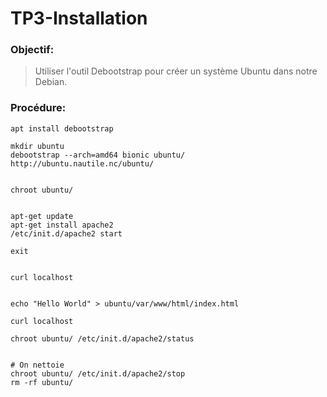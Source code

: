 # TP3-Installation


### Objectif:

> Utiliser l'outil Debootstrap pour créer un système Ubuntu dans notre Debian.


### Procédure:

```
apt install debootstrap

mkdir ubuntu
debootstrap --arch=amd64 bionic ubuntu/ http://ubuntu.nautile.nc/ubuntu/


chroot ubuntu/


apt-get update
apt-get install apache2 
/etc/init.d/apache2 start

exit


curl localhost


echo "Hello World" > ubuntu/var/www/html/index.html

curl localhost

chroot ubuntu/ /etc/init.d/apache2/status


# On nettoie
chroot ubuntu/ /etc/init.d/apache2/stop
rm -rf ubuntu/
```
